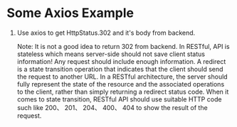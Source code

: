 # Some Axios Example

1. Use axios to get HttpStatus.302 and it's body from backend.

    Note: It is not a good idea to return 302 from backend. In RESTful, API is stateless which means server-side should not save client status information! Any request should include enough information. 
    A redirect is a state transition operation that indicates that the client should send the request to another URL. In a RESTful architecture, the server should fully represent the state of the resource and the associated operations to the client, rather than simply returning a redirect status code.
    When it comes to state transition, RESTful API should use suitable HTTP code such like 200、 201、 204、 400、 404 to show the result of the request.